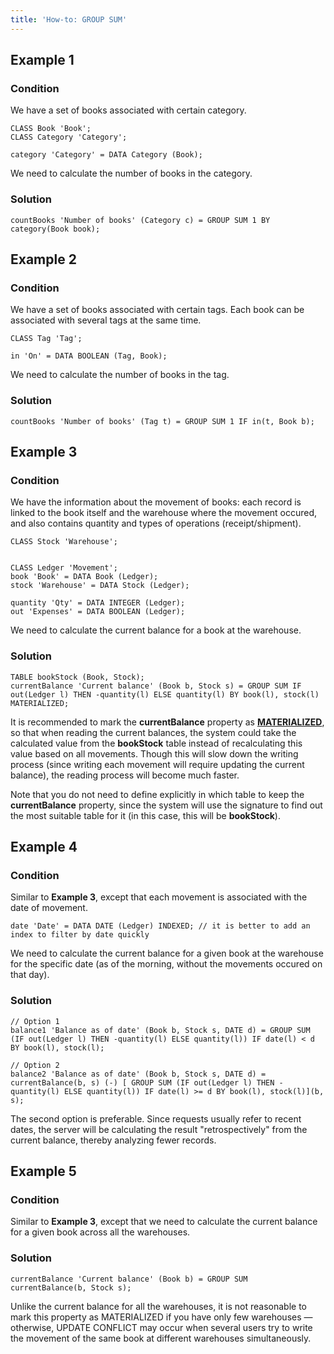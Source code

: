 ```yaml
---
title: 'How-to: GROUP SUM'
---
```


## Example 1

### Condition

We have a set of books associated with certain category.

```lsf
CLASS Book 'Book';
CLASS Category 'Category';

category 'Category' = DATA Category (Book);
```

We need to calculate the number of books in the category.

### Solution

```lsf
countBooks 'Number of books' (Category c) = GROUP SUM 1 BY category(Book book);
```

## Example 2

### Condition

We have a set of books associated with certain tags. Each book can be associated with several tags at the same time.

```lsf
CLASS Tag 'Tag';

in 'On' = DATA BOOLEAN (Tag, Book);
```

We need to calculate the number of books in the tag.

### Solution

```lsf
countBooks 'Number of books' (Tag t) = GROUP SUM 1 IF in(t, Book b);
```

## Example 3

### Condition

We have the information about the movement of books: each record is linked to the book itself and the warehouse where the movement occured, and also contains quantity and types of operations (receipt/shipment).

```lsf
CLASS Stock 'Warehouse';


CLASS Ledger 'Movement';
book 'Book' = DATA Book (Ledger);
stock 'Warehouse' = DATA Stock (Ledger);

quantity 'Qty' = DATA INTEGER (Ledger);
out 'Expenses' = DATA BOOLEAN (Ledger);
```

We need to calculate the current balance for a book at the warehouse.

### Solution

```lsf
TABLE bookStock (Book, Stock);
currentBalance 'Current balance' (Book b, Stock s) = GROUP SUM IF out(Ledger l) THEN -quantity(l) ELSE quantity(l) BY book(l), stock(l) MATERIALIZED;
```

It is recommended to mark the **currentBalance** property as **[MATERIALIZED](Materializations.md)**, so that when reading the current balances, the system could take the calculated value from the **bookStock** table instead of recalculating this value based on all movements. Though this will slow down the writing process (since writing each movement will require updating the current balance), the reading process will become much faster.

Note that you do not need to define explicitly in which table to keep the **currentBalance** property, since the system will use the signature to find out the most suitable table for it (in this case, this will be **bookStock**).

## Example 4

### Condition

Similar to **Example 3**, except that each movement is associated with the date of movement.

```lsf
date 'Date' = DATA DATE (Ledger) INDEXED; // it is better to add an index to filter by date quickly
```

We need to calculate the current balance for a given book at the warehouse for the specific date (as of the morning, without the movements occured on that day).

### Solution

```lsf
// Option 1
balance1 'Balance as of date' (Book b, Stock s, DATE d) = GROUP SUM (IF out(Ledger l) THEN -quantity(l) ELSE quantity(l)) IF date(l) < d BY book(l), stock(l);

// Option 2
balance2 'Balance as of date' (Book b, Stock s, DATE d) = currentBalance(b, s) (-) [ GROUP SUM (IF out(Ledger l) THEN -quantity(l) ELSE quantity(l)) IF date(l) >= d BY book(l), stock(l)](b, s);
```

  

The second option is preferable. Since requests usually refer to recent dates, the server will be calculating the result "retrospectively" from the current balance, thereby analyzing fewer records.

## Example 5

### Condition

Similar to **Example 3**, except that we need to calculate the current balance for a given book across all the warehouses.

### Solution

```lsf
currentBalance 'Current balance' (Book b) = GROUP SUM currentBalance(b, Stock s);
```

  

Unlike the current balance for all the warehouses, it is not reasonable to mark this property as MATERIALIZED if you have only few warehouses — otherwise, UPDATE CONFLICT may occur when several users try to write the movement of the same book at different warehouses simultaneously.
